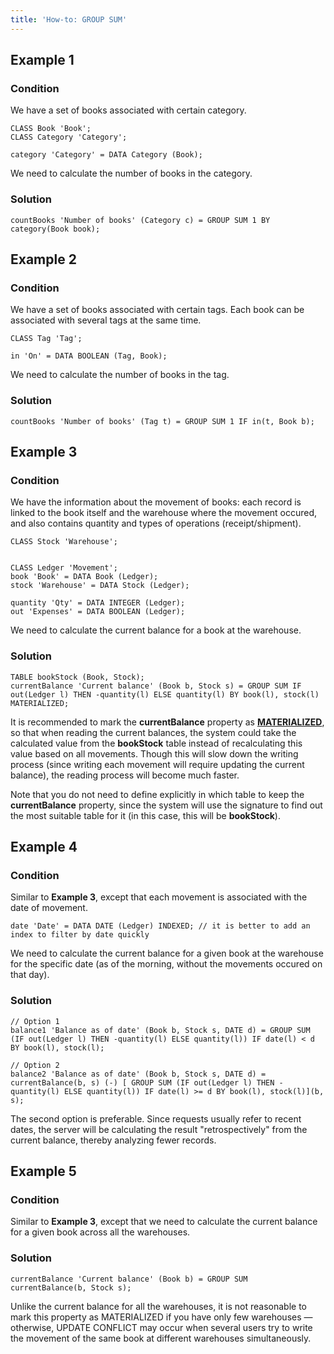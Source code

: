 ```yaml
---
title: 'How-to: GROUP SUM'
---
```


## Example 1

### Condition

We have a set of books associated with certain category.

```lsf
CLASS Book 'Book';
CLASS Category 'Category';

category 'Category' = DATA Category (Book);
```

We need to calculate the number of books in the category.

### Solution

```lsf
countBooks 'Number of books' (Category c) = GROUP SUM 1 BY category(Book book);
```

## Example 2

### Condition

We have a set of books associated with certain tags. Each book can be associated with several tags at the same time.

```lsf
CLASS Tag 'Tag';

in 'On' = DATA BOOLEAN (Tag, Book);
```

We need to calculate the number of books in the tag.

### Solution

```lsf
countBooks 'Number of books' (Tag t) = GROUP SUM 1 IF in(t, Book b);
```

## Example 3

### Condition

We have the information about the movement of books: each record is linked to the book itself and the warehouse where the movement occured, and also contains quantity and types of operations (receipt/shipment).

```lsf
CLASS Stock 'Warehouse';


CLASS Ledger 'Movement';
book 'Book' = DATA Book (Ledger);
stock 'Warehouse' = DATA Stock (Ledger);

quantity 'Qty' = DATA INTEGER (Ledger);
out 'Expenses' = DATA BOOLEAN (Ledger);
```

We need to calculate the current balance for a book at the warehouse.

### Solution

```lsf
TABLE bookStock (Book, Stock);
currentBalance 'Current balance' (Book b, Stock s) = GROUP SUM IF out(Ledger l) THEN -quantity(l) ELSE quantity(l) BY book(l), stock(l) MATERIALIZED;
```

It is recommended to mark the **currentBalance** property as **[MATERIALIZED](Materializations.md)**, so that when reading the current balances, the system could take the calculated value from the **bookStock** table instead of recalculating this value based on all movements. Though this will slow down the writing process (since writing each movement will require updating the current balance), the reading process will become much faster.

Note that you do not need to define explicitly in which table to keep the **currentBalance** property, since the system will use the signature to find out the most suitable table for it (in this case, this will be **bookStock**).

## Example 4

### Condition

Similar to **Example 3**, except that each movement is associated with the date of movement.

```lsf
date 'Date' = DATA DATE (Ledger) INDEXED; // it is better to add an index to filter by date quickly
```

We need to calculate the current balance for a given book at the warehouse for the specific date (as of the morning, without the movements occured on that day).

### Solution

```lsf
// Option 1
balance1 'Balance as of date' (Book b, Stock s, DATE d) = GROUP SUM (IF out(Ledger l) THEN -quantity(l) ELSE quantity(l)) IF date(l) < d BY book(l), stock(l);

// Option 2
balance2 'Balance as of date' (Book b, Stock s, DATE d) = currentBalance(b, s) (-) [ GROUP SUM (IF out(Ledger l) THEN -quantity(l) ELSE quantity(l)) IF date(l) >= d BY book(l), stock(l)](b, s);
```

  

The second option is preferable. Since requests usually refer to recent dates, the server will be calculating the result "retrospectively" from the current balance, thereby analyzing fewer records.

## Example 5

### Condition

Similar to **Example 3**, except that we need to calculate the current balance for a given book across all the warehouses.

### Solution

```lsf
currentBalance 'Current balance' (Book b) = GROUP SUM currentBalance(b, Stock s);
```

  

Unlike the current balance for all the warehouses, it is not reasonable to mark this property as MATERIALIZED if you have only few warehouses — otherwise, UPDATE CONFLICT may occur when several users try to write the movement of the same book at different warehouses simultaneously.
